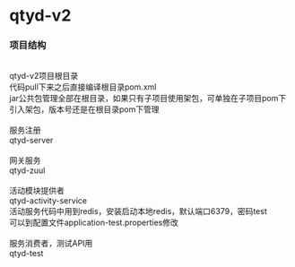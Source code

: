 # qtyd-v2

<div><h3>项目结构</h3></div>
<br/>
<div>qtyd-v2项目根目录</div>
<div>代码pull下来之后直接编译根目录pom.xml</div>
<div>jar公共包管理全部在根目录，如果只有子项目使用架包，可单独在子项目pom下引入架包，版本号还是在根目录pom下管理</div>
<br/>
<div>服务注册</div>
<div>qtyd-server</div>
<br/>
<div>网关服务</div>
<div>qtyd-zuul</div>
<br/>
<div>活动模块提供者</div>
<div>qtyd-activity-service</div>
<div>活动服务代码中用到redis，安装启动本地redis，默认端口6379，密码test</div>
<div>可以到配置文件application-test.properties修改</div>
<br/>
<div>服务消费者，测试API用</div>
<div>qtyd-test</div>
<br/>






